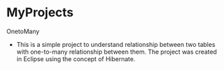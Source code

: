# MyProjects
OnetoMany 
- This is a simple project to understand relationship between two tables with one-to-many relationship between them. 
  The project was created in Eclipse using the concept of Hibernate.
